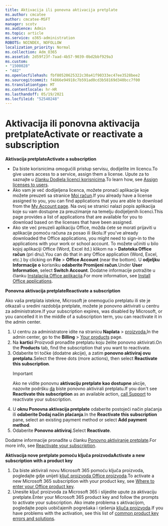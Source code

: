 ```yaml
---
title: Aktivacija ili ponovna aktivacija pretplate
ms.author: cmcatee
author: cmcatee-MSFT
manager: scotv
ms.audience: Admin
ms.topic: article
ms.service: o365-administration
ROBOTS: NOINDEX, NOFOLLOW
localization_priority: Normal
ms.collection: Adm_O365
ms.assetid: 2d59f23f-7aad-4b57-9039-0bd2bbf929a3
ms.custom:
- "1500028"
- "482"
ms.openlocfilehash: fbf80520625322c30a41f90333ec47ee3528bee2
ms.sourcegitcommit: f4866e94918c7b591ad0cd3b58169d340bcc7f00
ms.translationtype: MT
ms.contentlocale: hr-HR
ms.lasthandoff: 05/19/2021
ms.locfileid: "52540248"
---
```

# <a name="activate-or-reactivate-a-subscription"></a><span data-ttu-id="f1c74-102">Aktivacija ili ponovna aktivacija pretplate</span><span class="sxs-lookup"><span data-stu-id="f1c74-102">Activate or reactivate a subscription</span></span>

<span data-ttu-id="f1c74-103">**Aktivacija pretplate**</span><span class="sxs-lookup"><span data-stu-id="f1c74-103">**Activate a subscription**</span></span>

- <span data-ttu-id="f1c74-104">Da biste korisnicima omogućili pristup servisu, dodijelite im licencu.</span><span class="sxs-lookup"><span data-stu-id="f1c74-104">To give users access to a service, assign them a license.</span></span> <span data-ttu-id="f1c74-105">Upute za to saznajte u [članku Dodjela licenci korisnicima](/microsoft-365/admin/manage/assign-licenses-to-users).</span><span class="sxs-lookup"><span data-stu-id="f1c74-105">To learn how, see [Assign licenses to users](/microsoft-365/admin/manage/assign-licenses-to-users).</span></span>
- <span data-ttu-id="f1c74-106">Ako vam je već dodijeljena licenca, možete pronaći aplikacije koje možete preuzeti sa stranice [Moj račun](https://portal.office.com/account/#installs).</span><span class="sxs-lookup"><span data-stu-id="f1c74-106">If you already have a license assigned to you, you can find applications that you are able to download from the [My Account page](https://portal.office.com/account/#installs).</span></span> <span data-ttu-id="f1c74-107">Na ovoj se stranici nalazi popis aplikacija koje su vam dostupne za preuzimanje na temelju dodijeljenih licenci.</span><span class="sxs-lookup"><span data-stu-id="f1c74-107">This page provides a list of applications that are available for you to download based on the licenses that have been assigned.</span></span>
- <span data-ttu-id="f1c74-108">Ako ste već preuzeli aplikaciju Office, možda ćete se morati prijaviti u aplikacije pomoću računa za posao ili školu.</span><span class="sxs-lookup"><span data-stu-id="f1c74-108">If you've already downloaded the Office applications, you might need to sign-in to the applications with your work or school account.</span></span> <span data-ttu-id="f1c74-109">To možete učiniti u bilo kojoj aplikaciji Office (Word, Excel itd.) klikom na   >  **Datoteka Office račun** (pri dnu).</span><span class="sxs-lookup"><span data-stu-id="f1c74-109">You can do that in any Office application (Word, Excel, etc.) by clicking on **File** > **Office Account** (near the bottom).</span></span> <span data-ttu-id="f1c74-110">U **odjeljku Informacije o** korisniku **odaberite Promijeni račun**.</span><span class="sxs-lookup"><span data-stu-id="f1c74-110">Under **User Information**, select **Switch Account**.</span></span> <span data-ttu-id="f1c74-111">Dodatne informacije potražite u članku [Instalacija Office aplikacija](/microsoft-365/admin/setup/install-applications).</span><span class="sxs-lookup"><span data-stu-id="f1c74-111">For more information, see [Install Office applications](/microsoft-365/admin/setup/install-applications).</span></span>

<span data-ttu-id="f1c74-112">**Ponovna aktivacija pretplate**</span><span class="sxs-lookup"><span data-stu-id="f1c74-112">**Reactivate a subscription**</span></span>

<span data-ttu-id="f1c74-113">Ako vaša pretplata istekne, Microsoft je onemogućio pretplatu ili ste je otkazali u sredini razdoblja pretplate, možete je ponovno aktivirati u centru za administratore.</span><span class="sxs-lookup"><span data-stu-id="f1c74-113">If your subscription expires, was disabled by Microsoft, or you cancelled it in the middle of a subscription term, you can reactivate it in the admin center.</span></span>
  
1. <span data-ttu-id="f1c74-114">U centru za administratore idite na stranicu **Naplata**  >  [proizvoda.](https://go.microsoft.com/fwlink/p/?linkid=842054)</span><span class="sxs-lookup"><span data-stu-id="f1c74-114">In the admin center, go to the **Billing** > [Your products](https://go.microsoft.com/fwlink/p/?linkid=842054) page.</span></span>
2. <span data-ttu-id="f1c74-115">Na **kartici** Proizvodi pronađite pretplatu koju želite ponovno aktivirati.</span><span class="sxs-lookup"><span data-stu-id="f1c74-115">On the **Products** tab, find the subscription that you want to reactivate.</span></span>
3. <span data-ttu-id="f1c74-116">Odaberite tri točke (dodatne akcije), a zatim **ponovno aktiviraj ovu pretplatu.**</span><span class="sxs-lookup"><span data-stu-id="f1c74-116">Select the three dots (more actions), then select **Reactivate this subscription**.</span></span>
    > [!IMPORTANT]
    > <span data-ttu-id="f1c74-117">Ako ne vidite ponovnu **aktivaciju pretplate kao dostupne** akcije, nazovite podršku [da](https://go.microsoft.com/fwlink/p/?linkid=518322) biste ponovno aktivirali pretplatu.</span><span class="sxs-lookup"><span data-stu-id="f1c74-117">If you don't see **Reactivate this subscription** as an available action, [call Support](https://go.microsoft.com/fwlink/p/?linkid=518322) to reactivate your subscription.</span></span>
4. <span data-ttu-id="f1c74-118">U **oknu Ponovna aktivacija pretplate** odaberite postojeći način plaćanja ili **odaberite Dodaj način plaćanja**.</span><span class="sxs-lookup"><span data-stu-id="f1c74-118">In the **Reactivate this subscription** pane, select an existing payment method or select **Add payment method**.</span></span>
5. <span data-ttu-id="f1c74-119">Odaberite **Ponovno aktiviraj**.</span><span class="sxs-lookup"><span data-stu-id="f1c74-119">Select **Reactivate**.</span></span>

<span data-ttu-id="f1c74-120">Dodatne informacije pronađite u članku [Ponovno aktiviranje pretplate](/microsoft-365/commerce/subscriptions/reactivate-your-subscription).</span><span class="sxs-lookup"><span data-stu-id="f1c74-120">For more info, see [Reactivate your subscription](/microsoft-365/commerce/subscriptions/reactivate-your-subscription).</span></span>

<span data-ttu-id="f1c74-121">**Aktivacija nove pretplate pomoću ključa proizvoda**</span><span class="sxs-lookup"><span data-stu-id="f1c74-121">**Activate a new subscription with a product key**</span></span>

1. <span data-ttu-id="f1c74-122">Da biste aktivirali novu Microsoft 365 pomoću ključa proizvoda, pogledajte gdje unijeti [ključ proizvoda Office proizvoda](https://support.office.com/article/where-to-enter-your-office-product-key-0a82e5ae-739e-4b92-a6f4-2ec780c185db).</span><span class="sxs-lookup"><span data-stu-id="f1c74-122">To activate a new Microsoft 365 subscription with your product key, see [Where to enter your Office product key](https://support.office.com/article/where-to-enter-your-office-product-key-0a82e5ae-739e-4b92-a6f4-2ec780c185db).</span></span>
2. <span data-ttu-id="f1c74-123">Unesite ključ proizvoda za Microsoft 365 i slijedite upute za aktivaciju pretplate.</span><span class="sxs-lookup"><span data-stu-id="f1c74-123">Enter your Microsoft 365 product key and follow the prompts to activate your subscription.</span></span> <span data-ttu-id="f1c74-124">Ako imate problema s aktivacijom, pogledajte popis uobičajenih pogrešaka i rješenja [ključa proizvoda](/microsoft-365/commerce/product-key-errors-and-solutions).</span><span class="sxs-lookup"><span data-stu-id="f1c74-124">If you have problems with the activation, see this list of [common product key errors and solutions](/microsoft-365/commerce/product-key-errors-and-solutions).</span></span>
